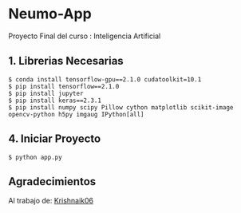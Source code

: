 # Neumo-App

Proyecto Final del curso : Inteligencia Artificial 

## 1. Librerias Necesarias
    $ conda install tensorflow-gpu==2.1.0 cudatoolkit=10.1
    $ pip install tensorflow==2.1.0
    $ pip install jupyter
    $ pip install keras==2.3.1
    $ pip install numpy scipy Pillow cython matplotlib scikit-image opencv-python h5py imgaug IPython[all]
    

## 4. Iniciar Proyecto

    $ python app.py

## Agradecimientos

Al trabajo de: 
[Krishnaik06](https://github.com/krishnaik06/Deployment-Deep-Learning-Model)



